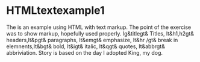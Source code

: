 # HTMLtextexample1
The is an example using HTML with text markup.
The point of the exercise was to show markup, hopefully used properly. lg&titlegt& Titles, lt&h1,h2gt& headers,lt&pgt& paragraphs, lt&emgt& emphasize, lt&hr /gt& break in elemnents,lt&bgt& bold, lt&igt& italic, lt&qgt& quotes, lt&abbrgt& abbriviation.
Story is based on the day I adopted King, my dog.
